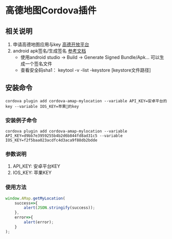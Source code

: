 # 高德地图Cordova插件

## 相关说明
1. 申请高德地图应用与key [高德开放平台](https://lbs.amap.com)
2. android apk签名/生成签名 [参考文档](https://lbs.amap.com/faq/top/hot-questions/249)
    * 使用android studio -> Build -> Generate Signed Bundle/Apk... 可以生成一个签名文件
    * 查看安全码sha1： keytool -v -list -keystore [keystore文件路径]

## 安装命令
`cordova plugin add cordova-amap-mylocation --variable API_KEY=安卓平台的key --variable IOS_KEY=苹果的key`

### 安装例子命令
`cordova plugin add cordova-amap-mylocation --variable API_KEY=d9bb7e3959255b4b2d6b844fd8ad31c5 --variable IOS_KEY=f2f5baa023acdfc4d3aca9f88db2bdde`

### 参数说明
1. API_KEY:   安卓平台KEY
2. IOS_KEY:   苹果KEY

### 使用方法
```typescript
window.AMap.getMyLocation(
    success=>{
        alert(JSON.stringify(success));
    },
    error=>{
        alert(error);
    }
);  
```